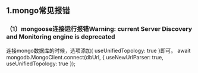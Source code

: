 ## 1.mongo常见报错
### （1）mongoose连接运行报错Warning: current Server Discovery and Monitoring engine is deprecated
连接mongo数据库的时候，选项添加{ useUnifiedTopology: true }即可。
await mongodb.MongoClient.connect(dbUrl, { useNewUrlParser: true, useUnifiedTopology: true });







